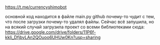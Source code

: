 https://t.me/currencyshimobot

основной код находится в файле main.py
github почему-то чудит с тем, что после загрузки почему-то удалял файлы. Сейчас всё запушила, но на всякий случай загрузила проект со всеми библиотеками сюда: https://drive.google.com/drive/folders/11P6f-kkIi_DfjbvLAn2QOuoo6UHUw0Kn?usp=sharing

